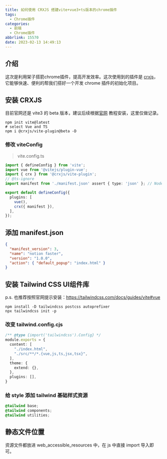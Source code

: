 ```yaml
---
title: 如何使用 CRXJS 搭建vite+vue3+ts版本的chrome插件
tags:
  - Chrome插件
categories:
  - 前端
  - Chrome插件
abbrlink: 15570
date: 2023-02-13 14:49:13
---
```


## 介绍

这次是利用架子搭箭chrome插件，提高开发效率。这次使用到的插件是 [crxjs](https://crxjs.dev/vite-plugin/)，它能够快速、便利的帮我们搭好一个开发 chrome 插件的初始化项目。

<!-- more -->

## 安装 CRXJS

目前官网还是 vite3 的 beta 版本，建议后续根据[官网](https://crxjs.dev/vite-plugin/getting-started/vue/create-project) 教程安装，这里仅做记录。

```shell
npm init vite@latest
# select Vue and TS
npm i @crxjs/vite-plugin@beta -D
```

### 修改 viteConfig

> vite.config.ts

```ts
import { defineConfig } from 'vite';
import vue from '@vitejs/plugin-vue';
import { crx } from '@crxjs/vite-plugin';
// @ts-ignore
import manifest from './manifest.json' assert { type: 'json' }; // Node >=17

export default defineConfig({
  plugins: [
    vue(),
    crx({ manifest }),
  ],
});
```

## 添加 manifest.json

```json
{
  "manifest_version": 3,
  "name": "notion faster",
  "version": "1.0.0",
  "action": { "default_popup": "index.html" }
}
```

## 安装 Tailwind CSS UI组件库

p.s. 也推荐按照官网提示安装：<https://tailwindcss.com/docs/guides/vite#vue>

```shell
npm install -D tailwindcss postcss autoprefixer
npx tailwindcss init -p
```

### 改变 tailwind.config.cjs

```ts
/** @type {import('tailwindcss').Config} */
module.exports = {
  content: [
    "./index.html",
    "./src/**/*.{vue,js,ts,jsx,tsx}",
  ],
  theme: {
    extend: {},
  },
  plugins: [],
}
```

### 给 style 添加 tailwind 基础样式资源

```css
@tailwind base;
@tailwind components;
@tailwind utilities;
```

## 静态文件位置

资源文件都放进 web_accessible_resources 中，在 js 中直接 import 导入即可。
